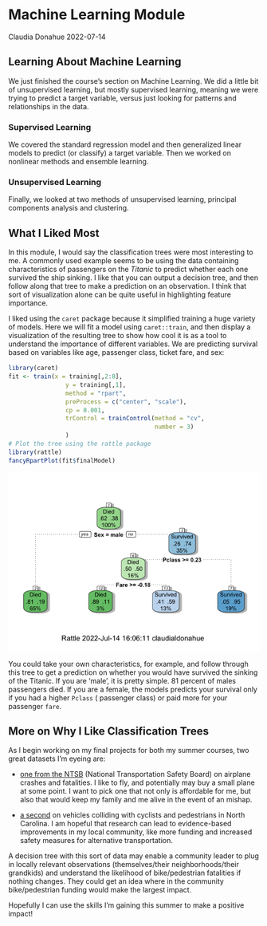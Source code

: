 Machine Learning Module
================
Claudia Donahue
2022-07-14

## Learning About Machine Learning

We just finished the course’s section on Machine Learning. We did a
little bit of unsupervised learning, but mostly supervised learning,
meaning we were trying to predict a target variable, versus just looking
for patterns and relationships in the data.

### Supervised Learning

We covered the standard regression model and then generalized linear
models to predict (or classify) a target variable. Then we worked on
nonlinear methods and ensemble learning.

### Unsupervised Learning

Finally, we looked at two methods of unsupervised learning, principal
components analysis and clustering.

## What I Liked Most

In this module, I would say the classification trees were most
interesting to me. A commonly used example seems to be using the data
containing characteristics of passengers on the *Titanic* to predict
whether each one survived the ship sinking. I like that you can output a
decision tree, and then follow along that tree to make a prediction on
an observation. I think that sort of visualization alone can be quite
useful in highlighting feature importance.

I liked using the `caret` package because it simplified training a huge
variety of models. Here we will fit a model using `caret::train`, and
then display a visualization of the resulting tree to show how cool it
is as a tool to understand the importance of different variables. We are
predicting survival based on variables like age, passenger class, ticket
fare, and sex:

``` r
library(caret)
fit <- train(x = training[,2:8], 
                y = training[,1],
                method = "rpart",
                preProcess = c("center", "scale"),
                cp = 0.001,
                trControl = trainControl(method = "cv", 
                                         number = 3)
                )
# Plot the tree using the rattle package
library(rattle)
fancyRpartPlot(fit$finalModel)
```

![](../images/classification%20tree-1.png)<!-- -->

You could take your own characteristics, for example, and follow through
this tree to get a prediction on whether you would have survived the
sinking of the Titanic. If you are ‘male’, it is pretty simple. 81
percent of males passengers died. If you are a female, the models
predicts your survival only if you had a higher `Pclass` ( passenger
class) or paid more for your passenger `fare`.

## More on Why I Like Classification Trees

As I begin working on my final projects for both my summer courses, two
great datasets I’m eyeing are:

-   [one from the
    NTSB](https://www.kaggle.com/code/khsamaha/ntsb-us-aviation-accident-up-to-jan-2022/data)
    (National Transportation Safety Board) on airplane crashes and
    fatalities. I like to fly, and potentially may buy a small plane at
    some point. I want to pick one that not only is affordable for me,
    but also that would keep my family and me alive in the event of an
    mishap.

-   [a
    second](https://www.kaggle.com/datasets/atharvaingle/bikepedcrash)
    on vehicles colliding with cyclists and pedestrians in North
    Carolina. I am hopeful that research can lead to evidence-based
    improvements in my local community, like more funding and increased
    safety measures for alternative transportation.

A decision tree with this sort of data may enable a community leader to
plug in locally relevant observations (themselves/their
neighborhoods/their grandkids) and understand the likelihood of
bike/pedestrian fatalities if nothing changes. They could get an idea
where in the community bike/pedestrian funding would make the largest
impact.

Hopefully I can use the skills I’m gaining this summer to make a
positive impact!
